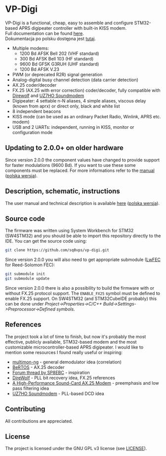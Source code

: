 # VP-Digi
VP-Digi is a functional, cheap, easy to assemble and configure STM32-based APRS digipeater controller with built-in KISS modem.\
Full documentation can be found [here](doc/manual.md).\
Dokumentacja po polsku dostępna jest [tutaj](doc/manual_pl.md).

* Multiple modems:
  * 1200 Bd AFSK Bell 202 (VHF standard)
  * 300 Bd AFSK Bell 103 (HF standard)
  * 9600 Bd GFSK G3RUH (UHF standard)
  * 1200 Bd AFSK V.23
* PWM (or deprecated R2R) signal generation
* Analog-digital busy channel detection (data carrier detection)
* AX.25 coder/decoder
* FX.25 (AX.25 with error correction) coder/decoder, fully compatible with [Direwolf](https://github.com/wb2osz/direwolf) and [UZ7HO Soundmodem](http://uz7.ho.ua/packetradio.htm)
* Digipeater: 4 settable n-N aliases, 4 simple aliases, viscous delay (known from aprx) or direct only, black and white list
* 8 independent beacons
* KISS mode (can be used as an ordinary Packet Radio, Winlink, APRS etc. modem)
* USB and 2 UARTs: independent, running in KISS, monitor or configuration mode

## Updating to 2.0.0+ on older hardware
Since version 2.0.0 the component values have changed to provide support for faster modulations (9600 Bd). If you want to use these some components must be replaced. For more informations refer to the [manual](doc/manual.md) ([polska wersja](doc/manual_pl.md)).

## Description, schematic, instructions
The user manual and technical description is available [here](doc/manual.md) ([polska wersja](doc/manual_pl.md)).

## Source code
The firmware was written using System Workbench for STM32 (SW4STM32) and you should be able to import this repository directly to the IDE. You can get the source code using:
```bash
git clone https://github.com/sq8vps/vp-digi.git
```
Since version 2.0.0 you will also need to get appropriate submodule ([LwFEC](https://github.com/sq8vps/lwfec) for Reed-Solomon FEC):
```bash
git submodule init
git submodule update
```
Since version 2.0.0 there is also a possibility to build the firmware with or without FX.25 protocol support. The ```ENABLE_FX25``` symbol must be defined to enable FX.25 support. On SW4STM32 (and STM32CubeIDE probably) this can be done under *Project->Properties->C/C++ Build->Settings->Preprocessor->Defined symbols*.

## References
The project took a lot of time to finish, but now it's probably the most effective, publicly available, STM32-based modem and the most customizable microcontroller-based APRS digipeater. I would like to mention some resources I found really useful or inspiring:
* [multimon-ng](https://github.com/EliasOenal/multimon-ng) - general demodulator idea (correlation)
* [BeRTOS](https://github.com/develersrl/bertos) - AX.25 decoder
* [Forum thread by SP8EBC](http://forum.aprs.pl/index.php?topic=2086.0) - inspiration
* [DireWolf](https://github.com/wb2osz/direwolf) - PLL bit recovery idea, FX.25 references
* [A High-Performance Sound-Card AX.25 Modem](https://www.tau.ac.il/~stoledo/Bib/Pubs/QEX-JulAug-2012.pdf) - preemphasis and low pass filtering idea
* [UZ7HO Soundmodem](http://uz7.ho.ua/packetradio.htm) - PLL-based DCD idea

## Contributing
All contributions are appreciated.

## License
The project is licensed under the GNU GPL v3 license (see [LICENSE](LICENSE)).
